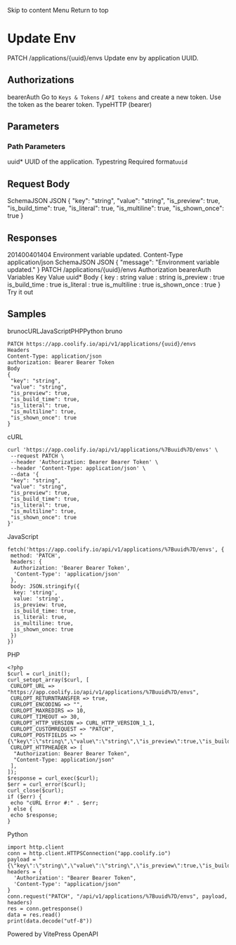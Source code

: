 Skip to content
Menu
Return to top
# Update Env​
PATCH
/applications/{uuid}/envs
Update env by application UUID.
## Authorizations​
bearerAuth
Go to `Keys & Tokens` / `API tokens` and create a new token. Use the token as the bearer token.
TypeHTTP (bearer)
## Parameters​
### Path Parameters
uuid*
UUID of the application.
Typestring
Required
format`uuid`
## Request Body​
SchemaJSON
JSON
{
"key": "string",
"value": "string",
"is_preview": true,
"is_build_time": true,
"is_literal": true,
"is_multiline": true,
"is_shown_once": true
}
## Responses​
201400401404
Environment variable updated.
Content-Type
application/json
SchemaJSON
JSON
{
"message": "Environment variable updated."
}
PATCH
/applications/{uuid}/envs
Authorization 
bearerAuth
Variables
Key
Value
uuid*
Body
{
key
:
string
value
:
string
is_preview
:
true
is_build_time
:
true
is_literal
:
true
is_multiline
:
true
is_shown_once
:
true
}
Try it out
## Samples​
brunocURLJavaScriptPHPPython
bruno
```
PATCH https://app.coolify.io/api/v1/applications/{uuid}/envs
Headers
Content-Type: application/json
authorization: Bearer Bearer Token
Body
{
 "key": "string",
 "value": "string",
 "is_preview": true,
 "is_build_time": true,
 "is_literal": true,
 "is_multiline": true,
 "is_shown_once": true
}
```

cURL
```
curl 'https://app.coolify.io/api/v1/applications/%7Buuid%7D/envs' \
 --request PATCH \
 --header 'Authorization: Bearer Bearer Token' \
 --header 'Content-Type: application/json' \
 --data '{
 "key": "string",
 "value": "string",
 "is_preview": true,
 "is_build_time": true,
 "is_literal": true,
 "is_multiline": true,
 "is_shown_once": true
}'
```

JavaScript
```
fetch('https://app.coolify.io/api/v1/applications/%7Buuid%7D/envs', {
 method: 'PATCH',
 headers: {
  Authorization: 'Bearer Bearer Token',
  'Content-Type': 'application/json'
 },
 body: JSON.stringify({
  key: 'string',
  value: 'string',
  is_preview: true,
  is_build_time: true,
  is_literal: true,
  is_multiline: true,
  is_shown_once: true
 })
})
```

PHP
```
<?php
$curl = curl_init();
curl_setopt_array($curl, [
 CURLOPT_URL => "https://app.coolify.io/api/v1/applications/%7Buuid%7D/envs",
 CURLOPT_RETURNTRANSFER => true,
 CURLOPT_ENCODING => "",
 CURLOPT_MAXREDIRS => 10,
 CURLOPT_TIMEOUT => 30,
 CURLOPT_HTTP_VERSION => CURL_HTTP_VERSION_1_1,
 CURLOPT_CUSTOMREQUEST => "PATCH",
 CURLOPT_POSTFIELDS => "{\"key\":\"string\",\"value\":\"string\",\"is_preview\":true,\"is_build_time\":true,\"is_literal\":true,\"is_multiline\":true,\"is_shown_once\":true}",
 CURLOPT_HTTPHEADER => [
  "Authorization: Bearer Bearer Token",
  "Content-Type: application/json"
 ],
]);
$response = curl_exec($curl);
$err = curl_error($curl);
curl_close($curl);
if ($err) {
 echo "cURL Error #:" . $err;
} else {
 echo $response;
}
```

Python
```
import http.client
conn = http.client.HTTPSConnection("app.coolify.io")
payload = "{\"key\":\"string\",\"value\":\"string\",\"is_preview\":true,\"is_build_time\":true,\"is_literal\":true,\"is_multiline\":true,\"is_shown_once\":true}"
headers = {
  'Authorization': "Bearer Bearer Token",
  'Content-Type': "application/json"
}
conn.request("PATCH", "/api/v1/applications/%7Buuid%7D/envs", payload, headers)
res = conn.getresponse()
data = res.read()
print(data.decode("utf-8"))
```

Powered by  VitePress OpenAPI 
